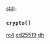 [std](./../std.md)::
### `crypto[]`
[rc4](./crypto/rc4.md)
[ed25519](./crypto/ed25519.md)
[dh](./crypto/dh.md)
